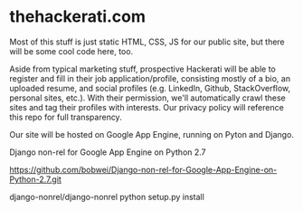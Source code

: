 thehackerati.com
================

Most of this stuff is just static HTML, CSS, JS for our public site, but there will be some cool code here, too.

Aside from typical marketing stuff, prospective Hackerati will be able to register and fill in their job application/profile, consisting mostly of a bio, an uploaded resume, and social profiles (e.g. LinkedIn, Github, StackOverflow, personal sites, etc.). With their permission, we'll automatically crawl these sites and tag their profiles with interests. Our privacy policy will reference this repo for full transparency.

Our site will be hosted on Google App Engine, running on Pyton and Django.

Django non-rel for Google App Engine on Python 2.7

https://github.com/bobwei/Django-non-rel-for-Google-App-Engine-on-Python-2.7.git

django-nonrel/django-nonrel
python setup.py install
